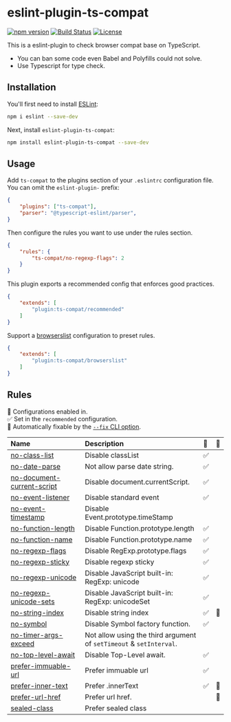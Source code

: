 # eslint-plugin-ts-compat

[![npm version](https://img.shields.io/npm/v/eslint-plugin-ts-compat.svg)](https://www.npmjs.com/package/eslint-plugin-ts-compat)
[![Build Status](https://github.com/linsk1998/eslint-plugin-ts-compat/workflows/CI/badge.svg)](https://github.com/linsk1998/eslint-plugin-ts-compat/actions)
[![License](https://img.shields.io/npm/l/eslint-plugin-ts-compat.svg)](https://github.com/linsk1998/eslint-plugin-ts-compat/blob/main/LICENSE)

This is a eslint-plugin to check browser compat base on TypeScript.

* You can ban some code even Babel and Polyfills could not solve.
* Use Typescript for type check.

## Installation

You'll first need to install [ESLint](https://eslint.org/):

```sh
npm i eslint --save-dev
```

Next, install `eslint-plugin-ts-compat`:

```sh
npm install eslint-plugin-ts-compat --save-dev
```

## Usage

Add `ts-compat` to the plugins section of your `.eslintrc` configuration file. You can omit the `eslint-plugin-` prefix:

```json
{
    "plugins": ["ts-compat"],
    "parser": "@typescript-eslint/parser",
}
```


Then configure the rules you want to use under the rules section.

```json
{
    "rules": {
        "ts-compat/no-regexp-flags": 2
    }
}
```

This plugin exports a recommended config that enforces good practices.

```json
{
    "extends": [
        "plugin:ts-compat/recommended"
    ]
}
```

Support a [browserslist](https://www.npmjs.com/package/browserslist) configuration to preset rules.

```json
{
    "extends": [
        "plugin:ts-compat/browserslist"
    ]
}
```

## Rules

<!-- begin auto-generated rules list -->

💼 Configurations enabled in.\
✅ Set in the `recommended` configuration.\
🔧 Automatically fixable by the [`--fix` CLI option](https://eslint.org/docs/user-guide/command-line-interface#--fix).

| Name                                                                   | Description                                                         | 💼 | 🔧 |
| :--------------------------------------------------------------------- | :------------------------------------------------------------------ | :- | :- |
| [no-class-list](docs/rules/no-class-list.md)                           | Disable classList                                                   | ✅  |    |
| [no-date-parse](docs/rules/no-date-parse.md)                           | Not allow parse date string.                                        | ✅  |    |
| [no-document-current-script](docs/rules/no-document-current-script.md) | Disable document.currentScript.                                     | ✅  |    |
| [no-event-listener](docs/rules/no-event-listener.md)                   | Disable standard event                                              | ✅  |    |
| [no-event-timestamp](docs/rules/no-event-timestamp.md)                 | Disable Event.prototype.timeStamp                                   |    |    |
| [no-function-length](docs/rules/no-function-length.md)                 | Disable Function.prototype.length                                   | ✅  |    |
| [no-function-name](docs/rules/no-function-name.md)                     | Disable Function.prototype.name                                     | ✅  |    |
| [no-regexp-flags](docs/rules/no-regexp-flags.md)                       | Disable RegExp.prototype.flags                                      | ✅  |    |
| [no-regexp-sticky](docs/rules/no-regexp-sticky.md)                     | Disable regexp sticky                                               | ✅  |    |
| [no-regexp-unicode](docs/rules/no-regexp-unicode.md)                   | Disable JavaScript built-in: RegExp: unicode                        | ✅  |    |
| [no-regexp-unicode-sets](docs/rules/no-regexp-unicode-sets.md)         | Disable JavaScript built-in: RegExp: unicodeSet                     | ✅  |    |
| [no-string-index](docs/rules/no-string-index.md)                       | Disable string index                                                | ✅  | 🔧 |
| [no-symbol](docs/rules/no-symbol.md)                                   | Disable Symbol factory function.                                    | ✅  |    |
| [no-timer-args-exceed](docs/rules/no-timer-args-exceed.md)             | Not allow using the third argument of `setTimeout` & `setInterval`. |    |    |
| [no-top-level-await](docs/rules/no-top-level-await.md)                 | Disable Top-Level await.                                            | ✅  |    |
| [prefer-immuable-url](docs/rules/prefer-immuable-url.md)               | Prefer immuable url                                                 | ✅  |    |
| [prefer-inner-text](docs/rules/prefer-inner-text.md)                   | Prefer .innerText                                                   | ✅  | 🔧 |
| [prefer-url-href](docs/rules/prefer-url-href.md)                       | Prefer url href.                                                    |    | 🔧 |
| [sealed-class](docs/rules/sealed-class.md)                             | Prefer sealed class                                                 |    |    |

<!-- end auto-generated rules list -->


